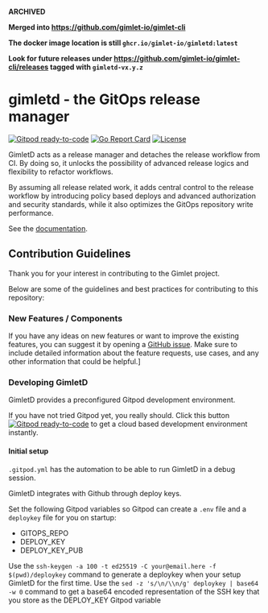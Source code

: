 **ARCHIVED**

**Merged into https://github.com/gimlet-io/gimlet-cli**

**The docker image location is still `ghcr.io/gimlet-io/gimletd:latest`**

**Look for future releases under https://github.com/gimlet-io/gimlet-cli/releases tagged with `gimletd-vx.y.z`**


# gimletd - the GitOps release manager

[![Gitpod ready-to-code](https://img.shields.io/badge/Gitpod-ready--to--code-blue?logo=gitpod)](https://gitpod.io/#https://github.com/gimlet-io/gimletd)
[![Go Report Card](https://goreportcard.com/badge/github.com/gimlet-io/gimlet-cli)](https://goreportcard.com/report/github.com/gimlet-io/gimletd)
[![License](https://img.shields.io/badge/License-Apache%202.0-blue.svg)](https://opensource.org/licenses/Apache-2.0)

GimletD acts as a release manager and detaches the release workflow from CI. By doing so, it unlocks the possibility of advanced release logics and flexibility to refactor workflows.

By assuming all release related work, it adds central control to the release workflow by introducing policy based deploys and advanced authorization and security standards, while it also optimizes the GitOps repository write performance.

See the [documentation](https://gimlet.io/gimletd/getting-started/).

## Contribution Guidelines

Thank you for your interest in contributing to the Gimlet project.

Below are some of the guidelines and best practices for contributing to this repository:

### New Features / Components

If you have any ideas on new features or want to improve the existing features, you can suggest it by opening a [GitHub issue](https://github.com/gimlet-io/gimletd/issues/new). Make sure to include detailed information about the feature requests, use cases, and any other information that could be helpful.]

### Developing GimletD

GimletD provides a preconfigured Gitpod development environment.

If you have not tried Gitpod yet, you really should. Click this button [![Gitpod ready-to-code](https://img.shields.io/badge/Gitpod-ready--to--code-blue?logo=gitpod)](https://gitpod.io/#https://github.com/gimlet-io/gimletd) to get a cloud based development environment instantly.

#### Initial setup

`.gitpod.yml` has the automation to be able to run GimletD in a debug session.

GimletD integrates with Github through deploy keys.

Set the following Gitpod variables so Gitpod can create a `.env` file and a `deploykey` file for you on startup:

- GITOPS_REPO
- DEPLOY_KEY
- DEPLOY_KEY_PUB

Use the `ssh-keygen -a 100 -t ed25519 -C your@email.here -f $(pwd)/deploykey` command to generate a deploykey when your setup GimletD for the first time.
Use the `sed -z 's/\n/\\n/g' deploykey | base64 -w 0` command to get a base64 encoded representation of the SSH key that you store as the DEPLOY_KEY Gitpod variable
